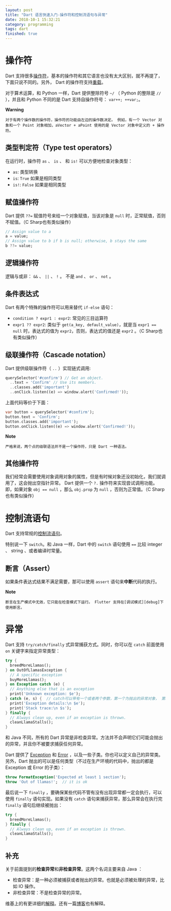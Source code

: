 ```yaml
---
layout: post
title: "Dart 语言快速入门-操作符和控制流语句与异常"
date: 2018-10-1 15:32:21
category: programming
tags: dart
finished: true
---
```



# 操作符

Dart 支持很多[操作符][operators]，基本的操作符和其它语言也没有太大区别，就不再提了，下面只说不同的。另外， Dart 的操作符支持[重载][override]。

对于算术运算，和 Python 一样，Dart 提供整除符号 `~/` （ Python 的整除是 `//` ），并且和 Python 不同的是 Dart 支持自操作符号： `var++; ++var;`。

**Warning**

    对于有两个操作数的操作符，操作符的功能由左边的操作数决定。 例如，有一个 Vector 对象和一个 Point 对象相加，aVector + aPoint 使用的是 Vector 对象中定义的 + 操作符。


## 类型判定符（Type test operators）

在运行时，操作符 `as` 、 `is` 、 和 `is!` 可以方便地检查对象类型：

* `as`: 类型转换
* `is`: `True` 如果是相同类型
* `is!`: `False` 如果是相同类型

## 赋值操作符

Dart 提供 `??=` 赋值符号来给一个对象赋值，当该对象是 `null` 时，正常赋值，否则不赋值。（C Sharp也有类似操作）
```dart
// Assign value to a
a = value;
// Assign value to b if b is null; otherwise, b stays the same
b ??= value;
```

## 逻辑操作符

逻辑与或非： `&&` 、 `||` 、 `!` 。 不是 `and` 、 `or` 、 `not` 。


## 条件表达式

Dart 有两个特殊的操作符可以用来替代 `if-else` 语句：

* `condition ? expr1 : expr2`: 常见的三目运算符
* `expr1 ?? expr2`: 类似于 `get(a_key, default_value)`，就是当 `expr1 == null` 时，表达式的值为 `expr2`，否则，表达式的值还是 `expr2` 。（C Sharp也有类似操作）


## 级联操作符（Cascade notation）

Dart 提供级联操作符（ `..` ）实现链式调用:

```dart
querySelector('#confirm') // Get an object.
  ..text = 'Confirm' // Use its members.
  ..classes.add('important')
  ..onClick.listen((e) => window.alert('Confirmed!'));
```

上面代码等价于下面：

```dart
var button = querySelector('#confirm');
button.text = 'Confirm';
button.classes.add('important');
button.onClick.listen((e) => window.alert('Confirmed!'));
```
**Note**

    严格来说，两个点的级联语法并不是一个操作符，只是 Dart 一种语法。

## 其他操作符

我们经常会需要使用对象调用对象的属性，但是有时候对象还没初始化，我们就调用了，这会抛出空指针异常。 Dart 提供一个 `?.` 操作符来实现尝试调用功能。即，如果对象 `obj == null` ，那么 `obj.prop` 为 `null` ，否则为正常值。（C Sharp也有类似操作）


# 控制流语句

Dart 支持常规的[控制流语句][cf]。

特别说一下 `switch`。和 Java 一样，Dart 中的 `switch` 语句使用 `==` 比较 integer 、 string 、或者编译时常量。

## 断言（Assert）

如果条件表达式结果不满足需要，那可以使用 `assert` 语句来**中断**代码的执行。

**Note**

    断言在生产模式中无效，它只能在检查模式下运行。 Flutter 支持在[调试模式][debug]下使用断言。


# 异常

Dart 支持 `try/catch/finally` 式异常捕获方式。同时，你可以在 `catch` 前面使用 `on` 关键字来指定异常类型：

```dart
try {
  breedMoreLlamas();
} on OutOfLlamasException {
  // A specific exception
  buyMoreLlamas();
} on Exception catch (e) {
  // Anything else that is an exception
  print('Unknown exception: $e');
} catch (e, s) {  // catch可以带有一个或者两个参数，第一个为抛出的异常对象， 第二个为堆栈信息(StackTrace)
  print('Exception details:\n $e');
  print('Stack trace:\n $s');
} finally {
  // Always clean up, even if an exception is thrown.
  cleanLlamaStalls();
}
```

和 Java 不同，所有的 Dart 异常是非检查异常。方法并不会声明它们可能会抛出的异常，并且你不被要求捕获任何异常。

Dart 提供了 [Exception][except] 和 [Error][error] ，以及一些子类。你也可以定义自己的异常类。另外，Dart 抛出的可以是任何类型（不过在生产环境的代码中，抛出的都是 Exception 或 Error 的子类）：

```dart
throw FormatException('Expected at least 1 section');
throw 'Out of llamas!';  // it is ok
```

最后说一下 `finally` ，要确保某些代码不管有没有出现异常都一定会执行，可以使用 `finally` 语句实现。如果没有 `catch` 语句来捕获异常，那么异常会在执行完 `finally` 语句后继续被抛出：

```dart
try {
  breedMoreLlamas();
} finally {
  // Always clean up, even if an exception is thrown.
  cleanLlamaStalls();
}
```


## 补充

关于前面提到的**检查异常**和**非检查异常**。这两个名词主要来自 Java ：

* 检查异常：是一种必须被捕获或者抛出的异常。也就是必须被处理的异常，比如 IO 操作。
* 非检查异常：不是检查异常的异常。

维基上的有更详细的[解释][wiki]。还有一篇[博客][cnblog]也有解释。


[operators]: https://www.dartlang.org/guides/language/language-tour#operators
[override]: https://www.dartlang.org/guides/language/language-tour#overridable-operators
[cf]: https://www.dartlang.org/guides/language/language-tour#control-flow-statements
[debug]: https://flutter.io/debugging/#debug-mode-assertions
[st]: https://api.dartlang.org/stable/dart-core/StackTrace-class.html
[except]: https://api.dartlang.org/stable/dart-core/Exception-class.html
[error]: https://api.dartlang.org/stable/dart-core/Error-class.html
[wiki]: https://en.wikibooks.org/wiki/Java_Programming/Checked_Exceptions
[cnblog]: https://www.cnblogs.com/tjudzj/p/7053980.html